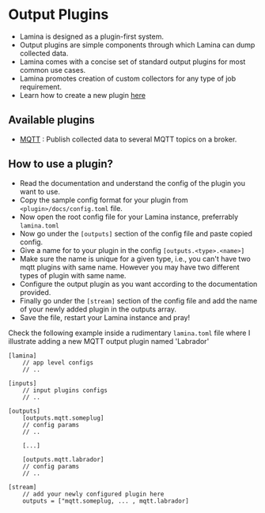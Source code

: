 # Output Plugins

- Lamina is designed as a plugin-first system.
- Output plugins are simple components through which Lamina can dump collected data.
- Lamina comes with a concise set of standard output plugins for most common use cases.
- Lamina promotes creation of custom collectors for any type of job requirement.
- Learn how to create a new plugin [here]()

## Available plugins

- [MQTT](../../lamina/plugins/outputs/mqtt/) : Publish collected data to several MQTT topics on a broker.

## How to use a plugin?

- Read the documentation and understand the config of the plugin you want to use.
- Copy the sample config format for your plugin from ```<plugin>/docs/config.toml``` file.
- Now open the root config file for your Lamina instance, preferrably ```lamina.toml```
- Now go under the ```[outputs]``` section of the config file and paste copied config.
- Give a name for to your plugin in the config ```[outputs.<type>.<name>]```
- Make sure the name is unique for a given type, i.e., you can't have two mqtt plugins with same name. However you may have two different types of plugin with same name.
- Configure the output plugin as you want according to the documentation provided.
- Finally go under the ```[stream]``` section of the config file and add the name of your newly added plugin in the outputs array.
- Save the file, restart your Lamina instance and pray!

Check the following example inside a rudimentary ```lamina.toml``` file where I illustrate adding a new MQTT output plugin named 'Labrador'
```
[lamina]
    // app level configs
    // ..

[inputs]
    // input plugins configs
    // ..

[outputs]
    [outputs.mqtt.someplug]
    // config params
    // ..

    [...]

    [outputs.mqtt.labrador]
    // config params
    // ..

[stream]
    // add your newly configured plugin here
    outputs = ["mqtt.someplug, ... , mqtt.labrador]
```